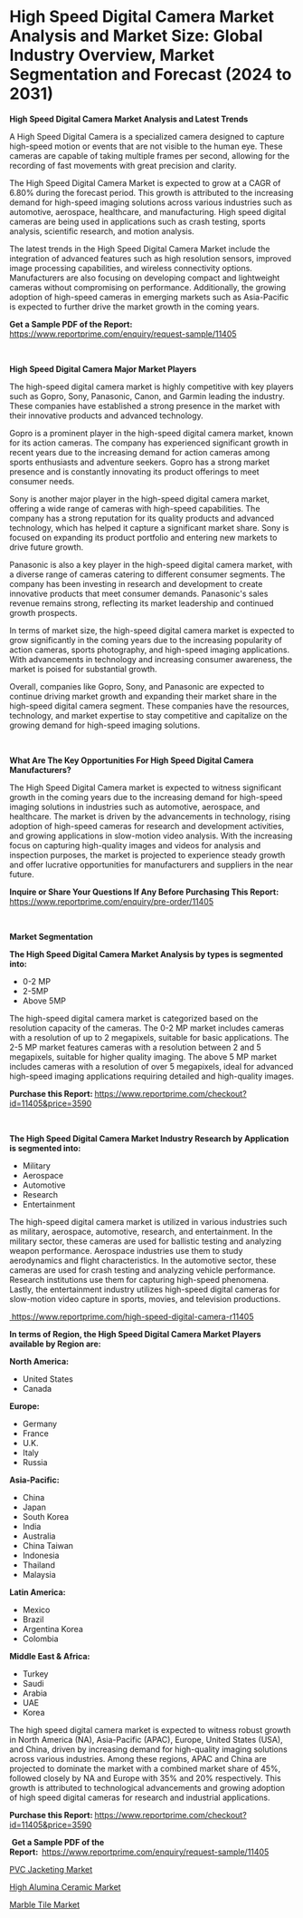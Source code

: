 <p><h1>High Speed Digital Camera Market Analysis and Market Size: Global Industry Overview, Market Segmentation and Forecast (2024 to 2031)</h1></p><p><strong>High Speed Digital Camera Market Analysis and Latest Trends</strong></p>
<p><p>A High Speed Digital Camera is a specialized camera designed to capture high-speed motion or events that are not visible to the human eye. These cameras are capable of taking multiple frames per second, allowing for the recording of fast movements with great precision and clarity.</p><p>The High Speed Digital Camera Market is expected to grow at a CAGR of 6.80% during the forecast period. This growth is attributed to the increasing demand for high-speed imaging solutions across various industries such as automotive, aerospace, healthcare, and manufacturing. High speed digital cameras are being used in applications such as crash testing, sports analysis, scientific research, and motion analysis.</p><p>The latest trends in the High Speed Digital Camera Market include the integration of advanced features such as high resolution sensors, improved image processing capabilities, and wireless connectivity options. Manufacturers are also focusing on developing compact and lightweight cameras without compromising on performance. Additionally, the growing adoption of high-speed cameras in emerging markets such as Asia-Pacific is expected to further drive the market growth in the coming years.</p></p>
<p><strong>Get a Sample PDF of the Report:&nbsp;</strong> <a href="https://www.reportprime.com/enquiry/request-sample/11405">https://www.reportprime.com/enquiry/request-sample/11405</a></p>
<p>&nbsp;</p>
<p><strong>High Speed Digital Camera Major Market Players</strong></p>
<p><p>The high-speed digital camera market is highly competitive with key players such as Gopro, Sony, Panasonic, Canon, and Garmin leading the industry. These companies have established a strong presence in the market with their innovative products and advanced technology.</p><p>Gopro is a prominent player in the high-speed digital camera market, known for its action cameras. The company has experienced significant growth in recent years due to the increasing demand for action cameras among sports enthusiasts and adventure seekers. Gopro has a strong market presence and is constantly innovating its product offerings to meet consumer needs.</p><p>Sony is another major player in the high-speed digital camera market, offering a wide range of cameras with high-speed capabilities. The company has a strong reputation for its quality products and advanced technology, which has helped it capture a significant market share. Sony is focused on expanding its product portfolio and entering new markets to drive future growth.</p><p>Panasonic is also a key player in the high-speed digital camera market, with a diverse range of cameras catering to different consumer segments. The company has been investing in research and development to create innovative products that meet consumer demands. Panasonic's sales revenue remains strong, reflecting its market leadership and continued growth prospects.</p><p>In terms of market size, the high-speed digital camera market is expected to grow significantly in the coming years due to the increasing popularity of action cameras, sports photography, and high-speed imaging applications. With advancements in technology and increasing consumer awareness, the market is poised for substantial growth.</p><p>Overall, companies like Gopro, Sony, and Panasonic are expected to continue driving market growth and expanding their market share in the high-speed digital camera segment. These companies have the resources, technology, and market expertise to stay competitive and capitalize on the growing demand for high-speed imaging solutions.</p></p>
<p>&nbsp;</p>
<p><strong>What Are The Key Opportunities For High Speed Digital Camera Manufacturers?</strong></p>
<p><p>The High Speed Digital Camera market is expected to witness significant growth in the coming years due to the increasing demand for high-speed imaging solutions in industries such as automotive, aerospace, and healthcare. The market is driven by the advancements in technology, rising adoption of high-speed cameras for research and development activities, and growing applications in slow-motion video analysis. With the increasing focus on capturing high-quality images and videos for analysis and inspection purposes, the market is projected to experience steady growth and offer lucrative opportunities for manufacturers and suppliers in the near future.</p></p>
<p><strong>Inquire or Share Your Questions If Any Before Purchasing This Report:</strong> <a href="https://www.reportprime.com/enquiry/pre-order/11405">https://www.reportprime.com/enquiry/pre-order/11405</a></p>
<p>&nbsp;</p>
<p><strong>Market Segmentation</strong></p>
<p><strong>The High Speed Digital Camera Market Analysis by types is segmented into:</strong></p>
<p><ul><li>0-2 MP</li><li>2-5MP</li><li>Above 5MP</li></ul></p>
<p><p>The high-speed digital camera market is categorized based on the resolution capacity of the cameras. The 0-2 MP market includes cameras with a resolution of up to 2 megapixels, suitable for basic applications. The 2-5 MP market features cameras with a resolution between 2 and 5 megapixels, suitable for higher quality imaging. The above 5 MP market includes cameras with a resolution of over 5 megapixels, ideal for advanced high-speed imaging applications requiring detailed and high-quality images.</p></p>
<p><strong>Purchase this Report:&nbsp;</strong><a href="https://www.reportprime.com/checkout?id=11405&price=3590">https://www.reportprime.com/checkout?id=11405&price=3590</a></p>
<p>&nbsp;</p>
<p><strong>The High Speed Digital Camera Market Industry Research by Application is segmented into:</strong></p>
<p><ul><li>Military</li><li>Aerospace</li><li>Automotive</li><li>Research</li><li>Entertainment</li></ul></p>
<p><p>The high-speed digital camera market is utilized in various industries such as military, aerospace, automotive, research, and entertainment. In the military sector, these cameras are used for ballistic testing and analyzing weapon performance. Aerospace industries use them to study aerodynamics and flight characteristics. In the automotive sector, these cameras are used for crash testing and analyzing vehicle performance. Research institutions use them for capturing high-speed phenomena. Lastly, the entertainment industry utilizes high-speed digital cameras for slow-motion video capture in sports, movies, and television productions.</p></p>
<p><a href="https://www.reportprime.com/high-speed-digital-camera-r11405">&nbsp;https://www.reportprime.com/high-speed-digital-camera-r11405</a></p>
<p><strong>In terms of Region, the High Speed Digital Camera Market Players available by Region are:</strong></p>
<p>
    <p> <strong> North America: </strong>
        <ul>
            <li>United States</li>
            <li>Canada</li>
        </ul>
        </p> 
    <p> <strong> Europe: </strong>
        <ul>
            <li>Germany</li>
            <li>France</li>
            <li>U.K.</li>
            <li>Italy</li>
            <li>Russia</li>
        </ul>
        </p> 
    <p> <strong> Asia-Pacific: </strong>
        <ul>
            <li>China</li>
            <li>Japan</li>
            <li>South Korea</li>
            <li>India</li>
            <li>Australia</li>
            <li>China Taiwan</li>
            <li>Indonesia</li>
            <li>Thailand</li>
            <li>Malaysia</li>
        </ul>
        </p> 
    <p> <strong> Latin America: </strong>
        <ul>
            <li>Mexico</li>
            <li>Brazil</li>
            <li>Argentina Korea</li>
            <li>Colombia</li>
        </ul>
        </p> 
    <p> <strong> Middle East & Africa: </strong>
        <ul>
            <li>Turkey</li>
            <li>Saudi</li>
            <li>Arabia</li>
            <li>UAE</li>
            <li>Korea</li>
        </ul>
    </p>
    </p>
<p><p>The high speed digital camera market is expected to witness robust growth in North America (NA), Asia-Pacific (APAC), Europe, United States (USA), and China, driven by increasing demand for high-quality imaging solutions across various industries. Among these regions, APAC and China are projected to dominate the market with a combined market share of 45%, followed closely by NA and Europe with 35% and 20% respectively. This growth is attributed to technological advancements and growing adoption of high speed digital cameras for research and industrial applications.</p></p>
<p><strong>Purchase this Report: </strong><a href="https://www.reportprime.com/checkout?id=11405&price=3590">https://www.reportprime.com/checkout?id=11405&price=3590</a></p>
<p>&nbsp;<strong>Get a Sample PDF of the Report:&nbsp;&nbsp;</strong><a href="https://www.reportprime.com/enquiry/request-sample/11405">https://www.reportprime.com/enquiry/request-sample/11405</a></p>
<p><strong></strong></p>
<p><p><a href="https://www.linkedin.com/pulse/pvc-jacketing-market-research-report-provides-thorough-industry-am7vc?trackingId=RP91OagHyGdC32fqgK8u%2Fw%3D%3D">PVC Jacketing Market</a></p><p><a href="https://www.linkedin.com/pulse/high-alumina-ceramic-market-research-report-unlocks-analysis-financial-vofic?trackingId=qd9OqrzOAdUwPGM3146yAg%3D%3D">High Alumina Ceramic Market</a></p><p><a href="https://www.linkedin.com/pulse/marble-tile-market-share-amp-new-trends-analysis-report-type-application-sr75c?trackingId=xXLzJb%2BZHqiqVzKoJ58yTw%3D%3D">Marble Tile Market</a></p></p>